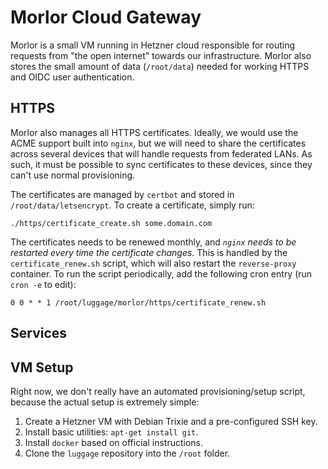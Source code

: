# Morlor Cloud Gateway

Morlor is a small VM running in Hetzner cloud responsible for routing requests from "the open internet" towards our infrastructure. Morlor also stores the small amount of data (`/root/data`) needed for working HTTPS and OIDC user authentication.

## HTTPS

Morlor also manages all HTTPS certificates. Ideally, we would use the ACME support built into `nginx`, but we will need to share the certificates across several devices that will handle requests from federated LANs. As such, it must be possible to sync certificates to these devices, since they can't use normal provisioning.

The certificates are managed by `certbot` and stored in `/root/data/letsencrypt`. To create a certificate, simply run:

```
./https/certificate_create.sh some.domain.com
```

The certificates needs to be renewed monthly, and *`nginx` needs to be restarted every time the certificate changes*. This is handled by the `certificate_renew.sh` script, which will also restart the `reverse-proxy` container. To run the script periodically, add the following cron entry (run `cron -e` to edit):

```
0 0 * * 1 /root/luggage/morlor/https/certificate_renew.sh
```

## Services



## VM Setup

Right now, we don't really have an automated provisioning/setup script, because the actual setup is extremely simple:

 1. Create a Hetzner VM with Debian Trixie and a pre-configured SSH key.
 2. Install basic utilities: `apt-get install git`.
 3. Install `docker` based on official instructions.
 4. Clone the `luggage` repository into the `/root` folder.